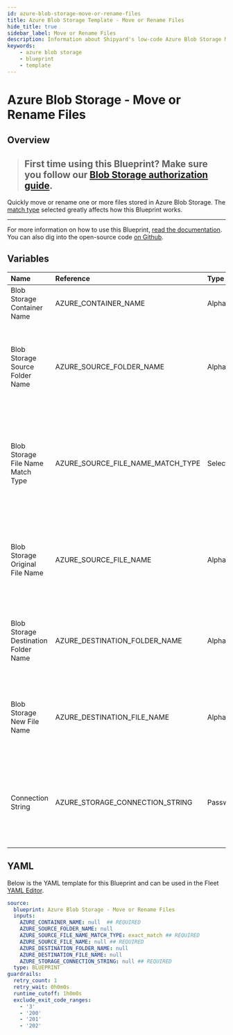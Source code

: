 ```yaml
---
id: azure-blob-storage-move-or-rename-files
title: Azure Blob Storage Template - Move or Rename Files
hide_title: true
sidebar_label: Move or Rename Files
description: Information about Shipyard's low-code Azure Blob Storage Move or Rename Files blueprint. Quickly move or rename one or more files from an Azure Blob Storage container. 
keywords:
    - azure blob storage
    - blueprint
    - template
---
```


# Azure Blob Storage - Move or Rename Files

## Overview
> ## **First time using this Blueprint? Make sure you follow our [Blob Storage authorization guide](https://www.shipyardapp.com/docs/blueprint-library/azure-blob-storage/azure-blob-storage-authorization/)**.

Quickly move or rename one or more files stored in Azure Blob Storage. The [match type](https://www.shipyardapp.com/docs/reference/blueprint-library/match-type/) selected greatly affects how this Blueprint works.

---
For more information on how to use this Blueprint, [read the documentation](https://www.shipyardapp.com/docs/blueprint-library/azure-blob-storage). You can also dig into the open-source code [on Github](https://github.com/shipyardapp/azurestorage-blueprints).

## Variables

| Name | Reference | Type | Required | Default | Options | Description |
|:-----|:----------|:-----|:---------|:--------|:--------|:------------|
| Blob Storage Container Name | AZURE_CONTAINER_NAME  | Alphanumeric |:white_check_mark: | - | - | Name of the target Azure storage container. |
| Blob Storage Source Folder Name | AZURE_SOURCE_FOLDER_NAME  | Alphanumeric |:heavy_minus_sign: | - | - | Name of the folder where the target file is stored in the Azure storage container. If left blank, the root directory will be used |
| Blob Storage File Name Match Type | AZURE_SOURCE_FILE_NAME_MATCH_TYPE  | Select |:white_check_mark: | `exact_match` | Exact Match: `exact_match`<br></br><br></br>Regex Match: `regex_match`<br></br><br></br> | Determines if the text in "Blob Storage Original File Name" will look for one file with exact match, or multiple files using regex. |
| Blob Storage Original File Name | AZURE_SOURCE_FILE_NAME  | Alphanumeric |:white_check_mark: | - | - | Name of the target file(s) in the Azure storage storage container. Can be regex if "Match Type" is set accordingly. |
| Blob Storage Destination Folder Name | AZURE_DESTINATION_FOLDER_NAME  | Alphanumeric |:heavy_minus_sign: | - | - | The folder to where the target file will be moved to. If left blank then the root directory will be used |
| Blob Storage New File Name | AZURE_DESTINATION_FILE_NAME  | Alphanumeric |:heavy_minus_sign: | - | - | The name of the file (if it is going to change) once it is moved, if left blank then it will retain the same name |
| Connection String | AZURE_STORAGE_CONNECTION_STRING  | Password |:white_check_mark: | - | - | Connection string for programmatic access to download the file from the specified Azure storage container. |


## YAML
Below is the YAML template for this Blueprint and can be used in the Fleet [YAML Editor](../../reference/fleets/yaml-editor.md).
```yaml
source:
  blueprint: Azure Blob Storage - Move or Rename Files
  inputs:
    AZURE_CONTAINER_NAME: null  ## REQUIRED
    AZURE_SOURCE_FOLDER_NAME: null
    AZURE_SOURCE_FILE_NAME_MATCH_TYPE: exact_match ## REQUIRED
    AZURE_SOURCE_FILE_NAME: null ## REQUIRED
    AZURE_DESTINATION_FOLDER_NAME: null
    AZURE_DESTINATION_FILE_NAME: null
    AZURE_STORAGE_CONNECTION_STRING: null ## REQUIRED
  type: BLUEPRINT
guardrails:
  retry_count: 1
  retry_wait: 0h0m0s
  runtime_cutoff: 1h0m0s
  exclude_exit_code_ranges:
    - '3'
    - '200'
    - '201'
    - '202'

```
